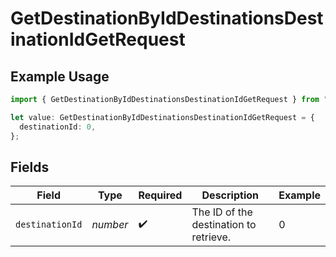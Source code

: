 # GetDestinationByIdDestinationsDestinationIdGetRequest

## Example Usage

```typescript
import { GetDestinationByIdDestinationsDestinationIdGetRequest } from "holiday-test-sdk/models/operations";

let value: GetDestinationByIdDestinationsDestinationIdGetRequest = {
  destinationId: 0,
};
```

## Fields

| Field                                  | Type                                   | Required                               | Description                            | Example                                |
| -------------------------------------- | -------------------------------------- | -------------------------------------- | -------------------------------------- | -------------------------------------- |
| `destinationId`                        | *number*                               | :heavy_check_mark:                     | The ID of the destination to retrieve. | 0                                      |